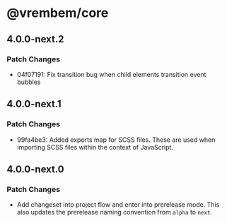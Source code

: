 # @vrembem/core

## 4.0.0-next.2

### Patch Changes

- 04f07191: Fix transition bug when child elements transition event bubbles

## 4.0.0-next.1

### Patch Changes

- 99fa4be3: Added exports map for SCSS files. These are used when importing SCSS files within the context of JavaScript.

## 4.0.0-next.0

### Patch Changes

- Add changeset into project flow and enter into prerelease mode. This also updates the prerelease naming convention from `alpha` to `next`.
